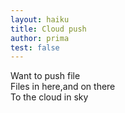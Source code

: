 ```yaml
---
layout: haiku
title: Cloud push
author: prima
test: false
---
```


Want to push file<br>
Files in here,and on there<br>
To the cloud in sky<br>
